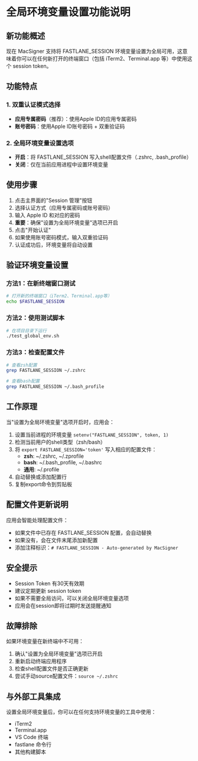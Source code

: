 # 全局环境变量设置功能说明

## 新功能概述

现在 MacSigner 支持将 FASTLANE_SESSION 环境变量设置为全局可用，这意味着你可以在任何新打开的终端窗口（包括 iTerm2、Terminal.app 等）中使用这个 session token。

## 功能特点

### 1. 双重认证模式选择
- **应用专属密码**（推荐）：使用Apple ID的应用专属密码
- **账号密码**：使用Apple ID账号密码 + 双重验证码

### 2. 全局环境变量设置选项
- **开启**：将 FASTLANE_SESSION 写入shell配置文件（.zshrc, .bash_profile）
- **关闭**：仅在当前应用进程中设置环境变量

## 使用步骤

1. 点击主界面的"Session 管理"按钮
2. 选择认证方式（应用专属密码或账号密码）
3. 输入 Apple ID 和对应的密码
4. **重要**：确保"设置为全局环境变量"选项已开启
5. 点击"开始认证"
6. 如果使用账号密码模式，输入双重验证码
7. 认证成功后，环境变量将自动设置

## 验证环境变量设置

### 方法1：在新终端窗口测试
```bash
# 打开新的终端窗口（iTerm2、Terminal.app等）
echo $FASTLANE_SESSION
```

### 方法2：使用测试脚本
```bash
# 在项目目录下运行
./test_global_env.sh
```

### 方法3：检查配置文件
```bash
# 查看zsh配置
grep FASTLANE_SESSION ~/.zshrc

# 查看bash配置
grep FASTLANE_SESSION ~/.bash_profile
```

## 工作原理

当"设置为全局环境变量"选项开启时，应用会：

1. 设置当前进程的环境变量 `setenv("FASTLANE_SESSION", token, 1)`
2. 检测当前用户的shell类型（zsh/bash）
3. 将 `export FASTLANE_SESSION='token'` 写入相应的配置文件：
   - **zsh**: ~/.zshrc, ~/.zprofile
   - **bash**: ~/.bash_profile, ~/.bashrc
   - **通用**: ~/.profile
4. 自动替换或添加配置行
5. 复制export命令到剪贴板

## 配置文件更新说明

应用会智能处理配置文件：
- 如果文件中已存在 FASTLANE_SESSION 配置，会自动替换
- 如果没有，会在文件末尾添加新配置
- 添加注释标识：`# FASTLANE_SESSION - Auto-generated by MacSigner`

## 安全提示

- Session Token 有30天有效期
- 建议定期更新 session token
- 如果不需要全局访问，可以关闭全局环境变量选项
- 应用会在session即将过期时发送提醒通知

## 故障排除

如果环境变量在新终端中不可用：

1. 确认"设置为全局环境变量"选项已开启
2. 重新启动终端应用程序
3. 检查shell配置文件是否正确更新
4. 尝试手动source配置文件：`source ~/.zshrc`

## 与外部工具集成

设置全局环境变量后，你可以在任何支持环境变量的工具中使用：
- iTerm2
- Terminal.app
- VS Code 终端
- fastlane 命令行
- 其他构建脚本